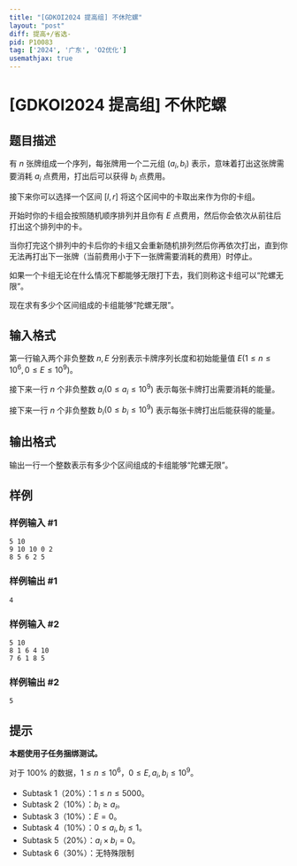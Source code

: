 ```yaml
---
title: "[GDKOI2024 提高组] 不休陀螺"
layout: "post"
diff: 提高+/省选-
pid: P10083
tag: ['2024', '广东', 'O2优化']
usemathjax: true
---
```


# [GDKOI2024 提高组] 不休陀螺
## 题目描述

有 $n$ 张牌组成一个序列，每张牌用一个二元组 $(a_i
, b_i)$ 表示，意味着打出这张牌需要消耗 $a_i$ 点费用，打出后可以获得 $b_i$ 点费用。

接下来你可以选择一个区间 $[l, r]$ 将这个区间中的卡取出来作为你的卡组。

开始时你的卡组会按照随机顺序排列并且你有 $E$ 点费用，然后你会依次从前往后打出这个排列中的卡。

当你打完这个排列中的卡后你的卡组又会重新随机排列然后你再依次打出，直到你无法再打出下一张牌（当前费用小于下一张牌需要消耗的费用）时停止。

如果一个卡组无论在什么情况下都能够无限打下去，我们则称这卡组可以“陀螺无限”。

现在求有多少个区间组成的卡组能够“陀螺无限”。
## 输入格式

第一行输入两个非负整数 $n, E$ 分别表示卡牌序列长度和初始能量值 $E(1 \leq n \leq 10^6, 0 \leq E \leq 10^9)$。

接下来一行 $n$ 个非负整数 $a_i(0 \leq a_i \leq 10^9)$ 表示每张卡牌打出需要消耗的能量。

接下来一行 $n$ 个非负整数 $b_i(0 \leq b_i \leq 10^9)$ 表示每张卡牌打出后能获得的能量。
## 输出格式

输出一行一个整数表示有多少个区间组成的卡组能够“陀螺无限”。
## 样例

### 样例输入 #1
```
5 10
9 10 10 0 2
8 5 6 2 5
```
### 样例输出 #1
```
4
```
### 样例输入 #2
```
5 10
8 1 6 4 10
7 6 1 8 5
```
### 样例输出 #2
```
5
```
## 提示

**本题使用子任务捆绑测试。**

对于 $100\%$ 的数据，$1 \leq n \leq 10^6$，$0 \leq E, a_i, b_i \leq 10^9$。

- Subtask 1（20%）：$1 \leq n \leq 5000$。
- Subtask 2（10%）：$b_i \geq a_i$。
- Subtask 3（10%）：$E = 0$。
- Subtask 4（10%）：$0 \leq a_i, b_i \leq 1$。
- Subtask 5（20%）：$a_i \times b_i = 0$。
- Subtask 6（30%）：无特殊限制
